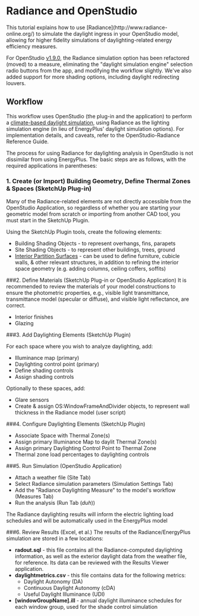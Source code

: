 <h1>Radiance and OpenStudio</h1>
This tutorial explains how to use [Radiance](http://www.radiance-online.org/) to simulate the daylight ingress in your OpenStudio model, allowing for higher fidelity simulations of daylighting-related energy efficiency measures.

For OpenStudio [v1.9.0](https://github.com/NREL/OpenStudio/releases/tag/v1.9.0), the Radiance simulation option has been refactored (moved) to a measure, eliminating the "daylight simulation engine" selection radio buttons from the app, and modifying the workflow slightly. We've also added support for more shading options, including daylight redirecting louvers.

## Workflow
This workflow uses OpenStudio (the plug-in and the application) to perform a [climate-based daylight simulation](http://climate-based-daylighting.com/doku.php?id=academic:climate-based-daylight-modelling), using Radiance as the lighting simulation engine (in lieu of EnergyPlus' daylight simulation options). For implementation details, and caveats, refer to the OpenStudio-Radiance Reference Guide.

The process for using Radiance for daylighting analysis in OpenStudio is not dissimilar from using EnergyPlus. The basic steps are as follows, with the required applications in parentheses:
### 1. Create (or Import) Building Geometry, Define Thermal Zones & Spaces (SketchUp Plug-in)

Many of the Radiance-related elements are not directly accessible from the OpenStudio Application, so regardless of whether you are starting your geometric model from scratch or importing from another CAD tool, you must start in the SketchUp Plugin.

Using the SketchUp Plugin tools, create the following elements:

- Building Shading Objects - to represent overhangs, fins, parapets
- Site Shading Objects - to represent other buildings, trees, ground
- [Interior Partition Surfaces](../reference/sketchup_plugin_interface#NewInteriorPartitionSurfaceGroup) - can be used to define furniture, cubicle walls, & other relevant structures, in addition to refining the interior space geometry (e.g. adding columns, ceiling coffers, soffits)

###2. Define Materials (SketchUp Plug-in or OpenStudio Application)
It is recommended to review the materials of your model constructions to ensure the photometric properties, e.g., visible light transmittance, transmittance model (specular or diffuse), and visible light reflectance, are correct.

- Interior finishes
- Glazing

###3. Add Daylighting Elements (SketchUp Plugin)

For each space where you wish to analyze daylighting, add:

- Illuminance map (primary)
- Daylighting control point (primary)
- Define shading controls
- Assign shading controls

Optionally to these spaces, add:

- Glare sensors
- Create & assign OS:WindowFrameAndDivider objects, to represent wall thickness in the Radiance model (user script)

###4. Configure Daylighting Elements (SketchUp Plugin)

- Associate Space with Thermal Zone(s)
- Assign primary Illuminance Map to daylit Thermal Zone(s)
- Assign primary Daylighting Control Point to Thermal Zone
- Thermal zone load percentages to daylighting controls

###5. Run Simulation (OpenStudio Application)
- Attach a weather file (Site Tab)
- Select Radiance simulation parameters (Simulation Settings Tab)
- Add the "Radiance Daylighting Measure" to the model's workflow (Measures Tab)
- Run the analysis (Run Tab (_duh_))

The Radiance daylighting results will inform the electric lighting load schedules and will be automatically used in the EnergyPlus model

###6. Review Results (Excel, et al.)
The results of the Radiance/EnergyPlus simulation are stored in a few locations:

- **radout.sql** - this file contains all the Radiance-computed daylighting information, as well as the exterior daylight data from the weather file, for reference. Its data can be reviewed with the Results Viewer application.
- **daylightmetrics.csv** - this file contains data for the following metrics:
    - Daylight Autonomy (DA)
    - Continuous Daylight Autonomy (cDA)
    - Useful Daylight Illuminance (UDI)
- **[windowGroupName].ill** - annual daylight illuminance schedules for each window group, used for the shade control simulation


